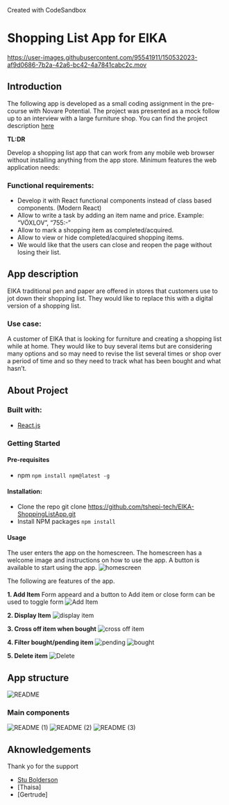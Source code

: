 Created with CodeSandbox

 # Shopping List App for EIKA #
https://user-images.githubusercontent.com/95541911/150532023-af9d0686-7b2a-42a6-bc42-4a7841cabc2c.mov

 ## Introduction ##
The following app is developed as a small coding assignment in the pre-course with Novare Potential.  The project was presented as a mock follow up to an interview with a large furniture shop. You can find the project description [here](https://www.icloud.com/pages/0kLMjMDP0qkWDEcFzbZE3DhuQ#project-0-shopping-list)

**TL:DR**

Develop a shopping list app that can work from any mobile web browser without installing anything from the app store. Minimum features the web application needs:
### Functional requirements: ###

* Develop it with React functional components instead of class based components. (Modern React)
* Allow to write a task by adding an item name and price. Example: “VÖXLOV”, “755:-”
* Allow to mark  a shopping item as completed/acquired.
* Allow to view or hide completed/acquired shopping items.
* We would like that the users can close and reopen the page without losing their list.

## App description ##

EIKA traditional pen and paper are offered in stores that customers use to jot down their shopping list. They would like to replace this with a digital version of a shopping list. 

### Use case: ###

A customer of EIKA that is looking for furniture and creating a shopping list while at home. They would like to buy several items but are considering many options and so may need to revise the list several times or shop over a period of time and so they need to track what has been bought and what hasn’t. 

## About Project ##

### Built with: ###
* [React.js](https://reactjs.org/)

### Getting Started ###

#### Pre-requisites ####

* npm
`npm install npm@latest -g`

#### Installation: ####

* Clone the repo
git clone https://github.com/tshepi-tech/EIKA-ShoppingListApp.git
* Install NPM packages
`npm install`

#### Usage ####

The user enters the app on the homescreen. The homescreen has a  welcome image and instructions on how to use the app. A button is available to start using the app. 
![homescreen](https://user-images.githubusercontent.com/95541911/150535088-7a27bba6-06a7-43d7-9ef5-6ec0543a09cd.png)

The following are features of the app.

**1. Add Item**
Form appeard and a button to Add item or close form can be used to toggle form
![Add Item](https://user-images.githubusercontent.com/95541911/150535605-5cba56e8-16fe-4782-8bc0-f9cfcffdd68f.png)

**2. Display Item**
![display item](https://user-images.githubusercontent.com/95541911/150535845-97489347-8abc-47d1-9fd8-faea060445f7.png)

**3. Cross off item when bought**
![cross off item](https://user-images.githubusercontent.com/95541911/150535942-16b809d5-a098-4b59-b3b4-8199e3fac38d.png)

**4. Filter bought/pending item**
![pending](https://user-images.githubusercontent.com/95541911/150536084-c15c5b15-00ed-4505-ad63-0cea50a70e4e.png) ![bought](https://user-images.githubusercontent.com/95541911/150536122-daa874ad-042d-46a1-989d-0964ba483eff.png)

**5. Delete item**
![Delete](https://user-images.githubusercontent.com/95541911/150536201-a3b3a96c-8e6f-4f3c-9a61-0d6f502d3aef.png)

## App structure ##
![README](https://user-images.githubusercontent.com/95541911/150536932-32b79572-9ff5-419a-aab6-749ed636478d.png)

### Main components ###

![README (1)](https://user-images.githubusercontent.com/95541911/150537205-2c076876-b342-40fb-8144-d0e60fd277e9.png)
![README (2)](https://user-images.githubusercontent.com/95541911/150537214-29d56b97-c73c-4773-ae92-5823fad49269.png)
![README (3)](https://user-images.githubusercontent.com/95541911/150537220-51f092df-645d-47df-b1a6-91cb4e724360.png)

## Aknowledgements ##

Thank yo for the support

* [Stu Bolderson](https://github.com/stu1612)
* [Thaisa]
* [Gertrude]










 

